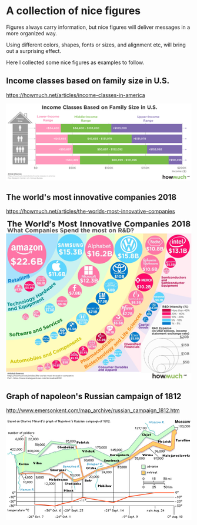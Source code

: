 # A collection of nice figures

Figures always carry information, but nice figures will deliver messages in a more organized way. 



Using different colors, shapes, fonts or sizes, and alignment etc, will bring out a surprising effect.



Here I collected some nice figures as examples to follow.







## Income classes based on family size in U.S.

https://howmuch.net/articles/income-classes-in-america

![](./income_classes2-2517.png)





## The world's most innovative companies 2018

https://howmuch.net/articles/the-worlds-most-innovative-companies

![](./the-worlds-most-innovative-companies-4bcd.jpg)



## Graph of napoleon's Russian campaign of 1812

http://www.emersonkent.com/map_archive/russian_campaign_1812.htm

![](./russian_campaign_stat.jpg)





